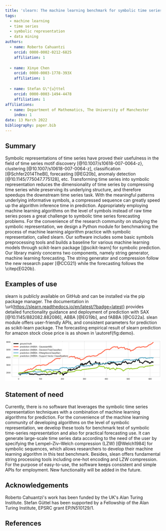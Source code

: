 ```yaml
---
title: 'slearn: The machine learning benchmark for symbolic time series representation'
tags:
  - machine learning
  - time series
  - symbolic representation
  - data mining
authors:
  - name: Roberto Cahuantzi
    orcid: 0000-0002-0212-6825
    affiliation: 1
    
  - name: Xinye Chen
    orcid: 0000-0003-1778-393X
    affiliation: 1
    
  - name: Stefan G\"{u}ttel
    orcid: 0000-0003-1494-4478
    affiliation: 1
affiliations:
  - name: Department of Mathematics, The University of Manchester
    index: 1
date: 13 March 2022
bibliography: paper.bib
---
```


## Summary

Symbolic representations of time series have proved their usefulness in the field of time series motif discovery [@10.1007/s10618-007-0064-z}, clustering [@10.1007/s10618-007-0064-z], classification [@Schfer2014TheBI], forecasting [@EG20b], anomaly detection [@10.1145/775047.775128], etc. Transforming time series into symbolic representation reduces the dimensionality of time series by compressing time series while preserving its underlying structure, and therefore speedups the downstream time series task. With the meaningful patterns underlying informative symbols, a compressed sequence can greatly speed up the algorithm inference time in prediction. Appropriately employing machine learning algorithms on the level of symbols instead of raw time series poses a great challenge to symbolic time series forecasting problems. For the convenience of the research community on studying the symbolic representation, we design a Python module for benchmarking the process of machine learning algorithm practice with symbolic representation, called slearn.  Our software includes some basic symbols preprocessing tools and builds a baseline for various machine learning models through scikit-learn package [@scikit-learn] for symbolic prediction. Our library mainly concerns two components, namely string generator, machine learning forecasting. The string generator and compression follow the new research paper [@CCG21} while the forecasting follows the \citep{EG20b}. 

## Examples of use

slearn is publicly available on GitHub and can be installed via the pip package manager. The documentation in \url{https://slearn.readthedocs.io/en/latest/?badge=latest} provides detailed functionality guidance and deployment of prediction with SAX [@10.1145/882082.882086], ABBA [@EG19b], and fABBA [@CG22a]. slean module offers user-friendly APIs, and consistent parameters for prediction as scikit-learn package. The forecasting empirical result of slearn prediction for amazon stock close price is as shown in \autoref{fig:demo}.

![Prediction with various machine learning models.\label{fig:demo}](demo1.png)

## Statement of need

Currently, there is no software that leverages the symbolic time series representation techniques with a combination of machine learning algorithms for prediction. For the convenience of the machine learning community of developing algorithms on the level of symbolic representation, we develop these tools for benchmark test of symbolic time-series representation and also for practical forecasting use. It can generate large-scale time series data according to the need of the user by specifying the Lempel–Ziv–Welch compression (LZW) [@Welch1984] for symbolic sequences, which allows researchers to develop their machine learning algorithm in this test benchmark. Besides, slean offers fundamental string processing tools including one-hot encoding and LZW compression. For the purpose of easy-to-use, the software keeps consistent and simple APIs for employment. New functionality will be added in the future.


## Acknowledgements

Roberto Cahuantzi's work has been funded by the UK's Alan Turing Institute. Stefan Güttel has been supported by a Fellowship of the Alan Turing Institute, EPSRC grant EP/N510129/1.


## References
